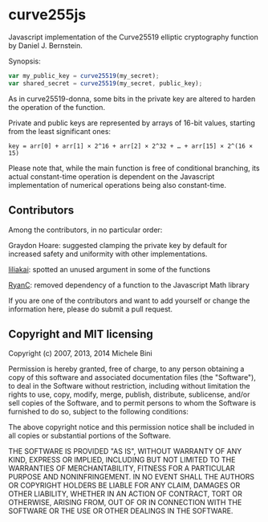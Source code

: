 curve255js
==========

Javascript implementation of the Curve25519 elliptic cryptography function by Daniel J. Bernstein.

Synopsis:
````javascript
var my_public_key = curve25519(my_secret);
var shared_secret = curve25519(my_secret, public_key);
````

As in curve25519-donna, some bits in the private key are altered to harden the operation of the function.

Private and public keys are represented by arrays of 16-bit values, starting from the least significant ones:

````
key = arr[0] + arr[1] × 2^16 + arr[2] × 2^32 + … + arr[15] × 2^(16 × 15)
````

Please note that, while the main function is free of conditional branching, its actual constant-time operation is dependent on the Javascript implementation of numerical operations being also constant-time.


Contributors
------------

Among the contributors, in no particular order:

Graydon Hoare: suggested clamping the private key by default for increased safety and uniformity with other implementations.

[liliakai](https://github.com/liliakai): spotted an unused argument in some of the functions

[RyanC](https://github.com/ryancdotorg): removed dependency of a function to the Javascript Math library

If you are one of the contributors and want to add yourself or change the information here, please do submit a pull request.


Copyright and MIT licensing
---------------------------

Copyright (c) 2007, 2013, 2014 Michele Bini

Permission is hereby granted, free of charge, to any person obtaining a copy
of this software and associated documentation files (the "Software"), to deal
in the Software without restriction, including without limitation the rights
to use, copy, modify, merge, publish, distribute, sublicense, and/or sell
copies of the Software, and to permit persons to whom the Software is furnished
to do so, subject to the following conditions:

The above copyright notice and this permission notice shall be included in all
copies or substantial portions of the Software.

THE SOFTWARE IS PROVIDED "AS IS", WITHOUT WARRANTY OF ANY KIND, EXPRESS OR
IMPLIED, INCLUDING BUT NOT LIMITED TO THE WARRANTIES OF MERCHANTABILITY,
FITNESS FOR A PARTICULAR PURPOSE AND NONINFRINGEMENT. IN NO EVENT SHALL THE
AUTHORS OR COPYRIGHT HOLDERS BE LIABLE FOR ANY CLAIM, DAMAGES OR OTHER
LIABILITY, WHETHER IN AN ACTION OF CONTRACT, TORT OR OTHERWISE, ARISING FROM,
OUT OF OR IN CONNECTION WITH THE SOFTWARE OR THE USE OR OTHER DEALINGS IN
THE SOFTWARE.
